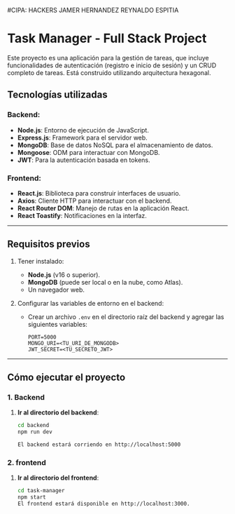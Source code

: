 #CIPA: HACKERS
JAMER HERNANDEZ
REYNALDO ESPITIA


# Task Manager - Full Stack Project

Este proyecto es una aplicación para la gestión de tareas, que incluye funcionalidades de autenticación (registro e inicio de sesión) y un CRUD completo de tareas. Está construido utilizando arquitectura hexagonal.

## Tecnologías utilizadas

### Backend:
- **Node.js**: Entorno de ejecución de JavaScript.
- **Express.js**: Framework para el servidor web.
- **MongoDB**: Base de datos NoSQL para el almacenamiento de datos.
- **Mongoose**: ODM para interactuar con MongoDB.
- **JWT**: Para la autenticación basada en tokens.

### Frontend:
- **React.js**: Biblioteca para construir interfaces de usuario.
- **Axios**: Cliente HTTP para interactuar con el backend.
- **React Router DOM**: Manejo de rutas en la aplicación React.
- **React Toastify**: Notificaciones en la interfaz.

---

## Requisitos previos

1. Tener instalado:
   - **Node.js** (v16 o superior).
   - **MongoDB** (puede ser local o en la nube, como Atlas).
   - Un navegador web.

2. Configurar las variables de entorno en el backend:
   - Crear un archivo `.env` en el directorio raíz del backend y agregar las siguientes variables:
     ```env
     PORT=5000
     MONGO_URI=<TU_URI_DE_MONGODB>
     JWT_SECRET=<TU_SECRETO_JWT>
     ```

---

## Cómo ejecutar el proyecto

### 1. Backend

1. **Ir al directorio del backend**:
   ```bash
   cd backend
   npm run dev

   El backend estará corriendo en http://localhost:5000

### 2. frontend

1. **Ir al directorio del frontend**:
   ```bash
   cd task-manager
   npm start
   El frontend estará disponible en http://localhost:3000.